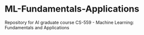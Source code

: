 # ML-Fundamentals-Applications
Repository for AI graduate course CS-559 - Machine Learning: Fundamentals and Applications
